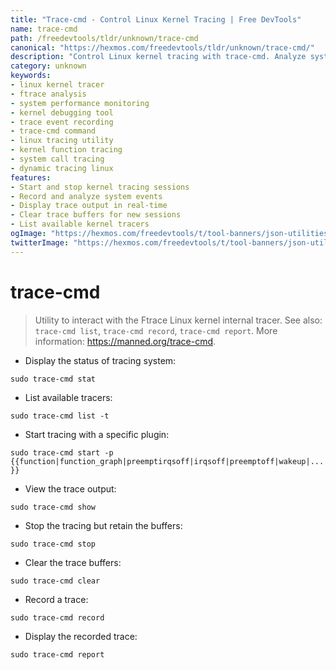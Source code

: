 ```yaml
---
title: "Trace-cmd - Control Linux Kernel Tracing | Free DevTools"
name: trace-cmd
path: /freedevtools/tldr/unknown/trace-cmd
canonical: "https://hexmos.com/freedevtools/tldr/unknown/trace-cmd/"
description: "Control Linux kernel tracing with trace-cmd. Analyze system performance and debug kernel issues with ease. Free online tool, no registration required."
category: unknown
keywords:
- linux kernel tracer
- ftrace analysis
- system performance monitoring
- kernel debugging tool
- trace event recording
- trace-cmd command
- linux tracing utility
- kernel function tracing
- system call tracing
- dynamic tracing linux
features:
- Start and stop kernel tracing sessions
- Record and analyze system events
- Display trace output in real-time
- Clear trace buffers for new sessions
- List available kernel tracers
ogImage: "https://hexmos.com/freedevtools/t/tool-banners/json-utilities-banner.png"
twitterImage: "https://hexmos.com/freedevtools/t/tool-banners/json-utilities-banner.png"
---
```


# trace-cmd

> Utility to interact with the Ftrace Linux kernel internal tracer.
> See also: `trace-cmd list`, `trace-cmd record`, `trace-cmd report`.
> More information: <https://manned.org/trace-cmd>.

- Display the status of tracing system:

`sudo trace-cmd stat`

- List available tracers:

`sudo trace-cmd list -t`

- Start tracing with a specific plugin:

`sudo trace-cmd start -p {{function|function_graph|preemptirqsoff|irqsoff|preemptoff|wakeup|...}}`

- View the trace output:

`sudo trace-cmd show`

- Stop the tracing but retain the buffers:

`sudo trace-cmd stop`

- Clear the trace buffers:

`sudo trace-cmd clear`

- Record a trace:

`sudo trace-cmd record`

- Display the recorded trace:

`sudo trace-cmd report`
